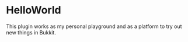 HelloWorld
==========

This plugin works as my personal playground and as a platform to try out new things in Bukkit.